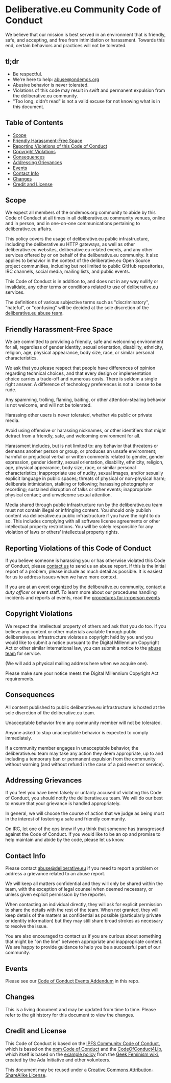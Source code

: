 # Deliberative.eu Community Code of Conduct

We believe that our mission is best served in an environment that is friendly, safe, and accepting, and free from intimidation or harassment.
Towards this end, certain behaviors and practices will not be tolerated.

## tl;dr

- Be respectful.
- We're here to help: abuse@ondemos.org
- Abusive behavior is never tolerated.
- Violations of this code may result in swift and permanent expulsion from the deliberative.eu community.
- "Too long, didn't read" is not a valid excuse for not knowing what is in this document.

## Table of Contents

- [Scope](#scope)
- [Friendly Harassment-Free Space](#friendly-harassment-free-space)
- [Reporting Violations of this Code of Conduct](#reporting-violations-of-this-code-of-conduct)
- [Copyright Violations](#copyright-violations)
- [Consequences](#consequences)
- [Addressing Grievances](#addressing-grievances)
- [Events](#events)
- [Contact Info](#contact-info)
- [Changes](#changes)
- [Credit and License](#credit-and-license)

## Scope

We expect all members of the ondemos.org community to abide by this Code of Conduct at all times in all deliberative.eu community venues,
online and in person, and in one-on-one communications pertaining to deliberative.eu affairs.

This policy covers the usage of deliberative.eu public infrastructure, including the deliberative.eu HTTP gateways,
as well as other deliberative.eu websites, deliberative.eu related events, and any other services offered by or on behalf of the deliberative.eu community.
It also applies to behavior in the context of the deliberative.eu Open Source project communities, including but not limited to public GitHub repositories,
IRC channels, social media, mailing lists, and public events.

This Code of Conduct is in addition to, and does not in any way nullify or invalidate, any other terms or conditions related to use of deliberative.eu services.

The definitions of various subjective terms such as "discriminatory", "hateful", or "confusing" will be decided at the sole discretion of
the [deliberative.eu abuse team](#contact-info).

## Friendly Harassment-Free Space

We are committed to providing a friendly, safe and welcoming environment for all, regardless of gender identity, sexual orientation,
disability, ethnicity, religion, age, physical appearance, body size, race, or similar personal characteristics.

We ask that you please respect that people have differences of opinion regarding technical choices, and that every design or implementation choice
carries a trade-off and numerous costs. There is seldom a single right answer. A difference of technology preferences is not a license to be rude.

Any spamming, trolling, flaming, baiting, or other attention-stealing behavior is not welcome, and will not be tolerated.

Harassing other users is never tolerated, whether via public or private media.

Avoid using offensive or harassing nicknames, or other identifiers that might detract from a friendly, safe, and welcoming environment for all.

Harassment includes, but is not limited to: any behavior that threatens or demeans another person or group, or produces an unsafe environment;
harmful or prejudicial verbal or written comments related to gender, gender expression, gender identity, sexual orientation, disability, ethnicity,
religion, age, physical appearance, body size, race, or similar personal characteristics; inappropriate use of nudity, sexual images,
and/or sexually explicit language in public spaces; threats of physical or non-physical harm; deliberate intimidation, stalking or following;
harassing photography or recording; sustained disruption of talks or other events; inappropriate physical contact; and unwelcome sexual attention.

Media shared through public infrastructure run by the deliberative.eu team must not contain illegal or infringing content.
You should only publish content via deliberative.eu public infrastructure if you have the right to do so.
This includes complying with all software license agreements or other intellectual property restrictions.
You will be solely responsible for any violation of laws or others’ intellectual property rights.

## Reporting Violations of this Code of Conduct

If you believe someone is harassing you or has otherwise violated this Code of Conduct, please [contact us](#contact-info) to send us an abuse report.
If this is the initial report of a problem, please include as much detail as possible. It is easiest for us to address issues when we have more context.

If you are at an event organized by the deliberative.eu community, contact a _duty officer_ or event staff.
To learn more about our procedures handling incidents and reports at events, read the [procedures for in-person events](code-of-conduct-procedures-for-events.md)

## Copyright Violations

We respect the intellectual property of others and ask that you do too. If you believe any content or other materials available through public deliberative.eu infrastructure
violates a copyright held by you and you would like to submit a notice pursuant to the Digital Millennium Copyright Act or other similar international law,
you can submit a notice to the [abuse team](#contact-info) for service.

(We will add a physical mailing address here when we acquire one).

Please make sure your notice meets the Digital Millennium Copyright Act requirements.

## Consequences

All content published to public deliberative.eu infrastructure is hosted at the sole discretion of the deliberative.eu team.

Unacceptable behavior from any community member will not be tolerated.

Anyone asked to stop unacceptable behavior is expected to comply immediately.

If a community member engages in unacceptable behavior, the deliberative.eu team may take any action they deem appropriate,
up to and including a temporary ban or permanent expulsion from the community without warning (and without refund in the case of a paid event or service).

## Addressing Grievances

If you feel you have been falsely or unfairly accused of violating this Code of Conduct, you should notify the deliberative.eu team.
We will do our best to ensure that your grievance is handled appropriately.

In general, we will choose the course of action that we judge as being most in the interest of fostering a safe and friendly community.

On IRC, let one of the ops know if you think that someone has transgressed against the Code of Conduct.
If you would like to be an op and promise to help maintain and abide by the code, please let us know.

## Contact Info

Please contact abuse@deliberative.eu if you need to report a problem or address a grievance related to an abuse report.

We will keep all matters confidential and they will only be shared within the team, with the exception of legal counsel when deemed necessary,
or unless given explicit permission by the reporter.

When contacting an individual directly, they will ask for explicit permission to share the details with the rest of the team.
When not granted, they will keep details of the matters as confidential as possible (particularly private or identity information)
but they may still share broad strokes as necessary to resolve the issue.

You are also encouraged to contact us if you are curious about something that might be "on the line" between appropriate and inappropriate content.
We are happy to provide guidance to help you be a successful part of our community.

## Events

Please see our [Code of Conduct Events Addendum](code-of-conduct-for-events.md) in this repo.

## Changes

This is a living document and may be updated from time to time. Please refer to the git history for this document to view the changes.

## Credit and License

This Code of Conduct is based on the [IPFS Community Code of Conduct](https://github.com/ipfs/community/blob/master/code-of-conduct.md),
which is based on the [npm Code of Conduct](https://www.npmjs.com/policies/conduct) and the
[CodeOfConduct4Lib](https://github.com/code4lib/code-of-conduct/blob/master/code_of_conduct.md),
which itself is based on the [example policy](http://geekfeminism.wikia.com/wiki/Conference_anti-harassment)
from the [Geek Feminism wiki](http://geekfeminism.wikia.com/), created by the Ada Initiative and other volunteers.

This document may be reused under a [Creative Commons Attribution-ShareAlike
License](http://creativecommons.org/licenses/by-sa/4.0/).
